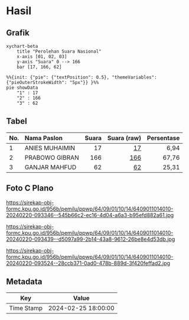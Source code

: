 # Hasil

## Grafik

```mermaid
xychart-beta
    title "Perolehan Suara Nasional"
    x-axis [01, 02, 03]
    y-axis "Suara" 0 --> 166
    bar [17, 166, 62]
```

```mermaid
%%{init: {"pie": {"textPosition": 0.5}, "themeVariables": {"pieOuterStrokeWidth": "5px"}} }%%
pie showData
    "1" : 17
    "2" : 166
    "3" : 62
```

## Tabel

| No. | Nama Paslon    | Suara | Suara (raw) | Persentase |
|:--- |:-------------- | -----:| -----------:| ----------:|
| 1   | ANIES MUHAIMIN | 17    | [17][p-1]   | 6,94       |
| 2   | PRABOWO GIBRAN | 166   | [166][p-2]  | 67,76      |
| 3   | GANJAR MAHFUD  | 62    | [62][p-3]   | 25,31      |


[p-1]: https://github.com/gigit-pemilu/pemilu-2024/blob/main/pilpres/hitung-suara/sub/64-kalimantan-timur/sub/09-penajam-paser-utara/sub/01-penajam/sub/1014-sotek/sub/010-tps/sub/paslon-1.txt
[p-2]: https://github.com/gigit-pemilu/pemilu-2024/blob/main/pilpres/hitung-suara/sub/64-kalimantan-timur/sub/09-penajam-paser-utara/sub/01-penajam/sub/1014-sotek/sub/010-tps/sub/paslon-2.txt
[p-3]: https://github.com/gigit-pemilu/pemilu-2024/blob/main/pilpres/hitung-suara/sub/64-kalimantan-timur/sub/09-penajam-paser-utara/sub/01-penajam/sub/1014-sotek/sub/010-tps/sub/paslon-3.txt

## Foto C Plano

https://sirekap-obj-formc.kpu.go.id/956b/pemilu/ppwp/64/09/01/10/14/6409011014010-20240220-093346--545b66c2-ec16-4d04-a6a3-b95efd882a61.jpg

https://sirekap-obj-formc.kpu.go.id/956b/pemilu/ppwp/64/09/01/10/14/6409011014010-20240220-093439--d5097a99-2b14-43a8-9612-26be8e4d53db.jpg

https://sirekap-obj-formc.kpu.go.id/956b/pemilu/ppwp/64/09/01/10/14/6409011014010-20240220-093524--28ccb371-0ad0-478b-889d-3f420feffad2.jpg


## Metadata

| Key        | Value               |
| ---------- | ------------------- |
| Time Stamp | 2024-02-25 18:00:00 |



